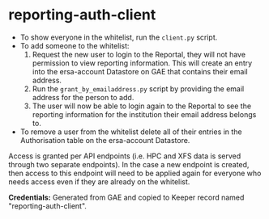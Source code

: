 # reporting-auth-client

* To show everyone in the whitelist, run the `client.py` script.
* To add someone to the whitelist:
  1. Request the new user to login to the Reportal, they will not have permission to view reporting information. This will create an entry into the ersa-account Datastore on GAE that contains their email address.
  2. Run the `grant_by_emailaddress.py` script by providing the email address for the person to add.
  3. The user will now be able to login again to the Reportal to see the reporting information for the institution their email address belongs to.
* To remove a user from the whitelist delete all of their entries in the Authorisation table on the ersa-account Datastore.

Access is granted per API endpoints (i.e. HPC and XFS data is served through two separate endpoints). In the case a new endpoint is created, then access to this endpoint will need to be applied again for everyone who needs access even if they are already on the whitelist.

__Credentials:__ Generated from GAE and copied to Keeper record named "reporting-auth-client".
